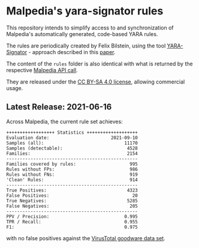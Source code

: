 # Malpedia's yara-signator rules

This repository intends to simplify access to and synchronization of Malpedia's automatically generated, code-based YARA rules.

The rules are periodically created by Felix Bilstein, using the tool [YARA-Signator](https://github.com/fxb-cocacoding/yara-signator) - approach described in this [paper](https://journal.cecyf.fr/ojs/index.php/cybin/article/view/24).

The content of the `rules` folder is also identical with what is returned by the respective [Malpedia API call](https://malpedia.caad.fkie.fraunhofer.de/api/get/yara/auto/zip).

They are released under the [CC BY-SA 4.0 license](https://creativecommons.org/licenses/by-sa/4.0/), allowing commercial usage.

## Latest Release: 2021-06-16

Across Malpedia, the current rule set achieves:
```
++++++++++++++++++ Statistics +++++++++++++++++++
Evaluation date:                       2021-09-10
Samples (all):                              11170
Samples (detectable):                        4528
Families:                                    2154
-------------------------------------------------
Families covered by rules:                    995
Rules without FPs:                            986
Rules without FNs:                            919
'Clean' Rules:                                914
-------------------------------------------------
True Positives:                              4323
False Positives:                               20
True Negatives:                              5285
False Negatives:                              205
-------------------------------------------------
PPV / Precision:                            0.995
TPR / Recall:                               0.955
F1:                                         0.975
```

with no false positives against the [VirusTotal goodware data set](https://blog.virustotal.com/2019/10/test-your-yara-rules-against-goodware.html).
